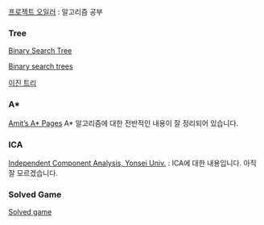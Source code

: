 
[프로젝트 오일러](http://euler.synap.co.kr) : 알고리즘 공부

### Tree

[Binary Search Tree](https://gist.github.com/pocketkk/f7d2ba819b46725229a4)

[Binary search trees](http://waynewbishop.com/swift/binary-search-trees/)

[이진 트리](http://terms.naver.com/entry.nhn?docId=2270429&cid=51173&categoryId=51173)

### A*

[Amit’s A* Pages](http://theory.stanford.edu/~amitp/GameProgramming/) A* 알고리즘에 대한 전반적인 내용이 잘 정리되어 있습니다.

### ICA

[Independent Component Analysis, Yonsei Univ.](http://www.whydsp.org/30) : ICA에 대한 내용입니다. 아직 잘 모르겠습니다.

### Solved Game

[Solved game](https://en.wikipedia.org/wiki/Solved_game)